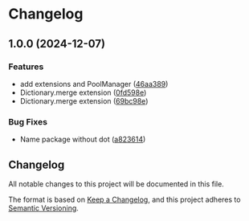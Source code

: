 # Changelog

## 1.0.0 (2024-12-07)


### Features

* add extensions and PoolManager ([46aa389](https://github.com/fresolina/Unity-Utils/commit/46aa389e11f705841a2bda9f761c48e03f56aedc))
* Dictionary.merge extension ([0fd598e](https://github.com/fresolina/Unity-Utils/commit/0fd598ea36525c808bed4ea8ef4c7a6adb6da8c0))
* Dictionary.merge extension ([69bc98e](https://github.com/fresolina/Unity-Utils/commit/69bc98e5ec3155046e998dcf7f566520bc3e1d6b))


### Bug Fixes

* Name package without dot ([a823614](https://github.com/fresolina/Unity-Utils/commit/a823614df4af6d61aea6b5cbfa7a5a5e3968a8c9))

## Changelog

All notable changes to this project will be documented in this file.

The format is based on [Keep a Changelog](https://keepachangelog.com/en/1.0.0/),
and this project adheres to [Semantic Versioning](https://semver.org/spec/v2.0.0.html).
